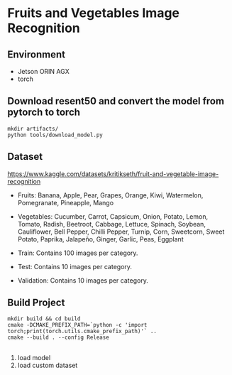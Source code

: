 # Fruits and Vegetables Image Recognition

## Environment 

- Jetson ORIN AGX
- torch

## Download resent50 and convert the model from pytorch to torch

```
mkdir artifacts/
python tools/download_model.py
```

## Dataset

https://www.kaggle.com/datasets/kritikseth/fruit-and-vegetable-image-recognition

- Fruits: Banana, Apple, Pear, Grapes, Orange, Kiwi, Watermelon, Pomegranate, Pineapple, Mango
- Vegetables: Cucumber, Carrot, Capsicum, Onion, Potato, Lemon, Tomato, Radish, Beetroot, Cabbage, Lettuce, Spinach, Soybean, Cauliflower, Bell Pepper, Chilli Pepper, Turnip, Corn, Sweetcorn, Sweet Potato, Paprika, Jalapeño, Ginger, Garlic, Peas, Eggplant

- Train: Contains 100 images per category.
- Test: Contains 10 images per category.
- Validation: Contains 10 images per category.

## Build Project

```
mkdir build && cd build
cmake -DCMAKE_PREFIX_PATH=`python -c 'import torch;print(torch.utils.cmake_prefix_path)'` ..
cmake --build . --config Release
```

## 

1. load model
2. load custom dataset